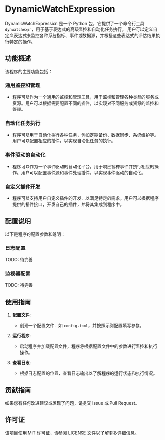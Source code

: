 # DynamicWatchExpression

DynamicWatchExpression 是一个 Python 包，它提供了一个命令行工具 `dynwatchexpr`，用于基于表达式的高级监控和自动化任务执行。
用户可以定义自定义表达式来监控各种系统指标、事件或数据源，并根据这些表达式的评估结果执行特定的操作。

## 功能概述

该程序的主要功能包括：

### 通用监控和管理

- 程序可以作为一个通用的监控和管理工具，用于监控和管理各种类型的服务或资源。用户可以根据需要配置不同的插件，以实现对不同服务或资源的监控和管理。

### 自动化任务执行

- 程序可以用于自动化执行各种任务，例如定期备份、数据同步、系统维护等。用户可以配置相应的插件，以实现自动化任务的执行。

### 事件驱动的自动化

- 程序可以作为一个事件驱动的自动化平台，用于响应各种事件并执行相应的操作。用户可以配置事件源和事件处理插件，以实现事件驱动的自动化。

### 自定义插件开发

- 程序可以支持用户自定义插件的开发，以满足特定的需求。用户可以根据程序提供的插件接口，开发自己的插件，并将其集成到程序中。

## 配置说明

以下是程序的配置参数和说明：

### 日志配置

TODO: 待完善

### 监视器配置

TODO: 待完善

## 使用指南

1. **配置文件**:

   - 创建一个配置文件，如 `config.toml`，并按照示例配置填写参数。

2. **运行程序**:

   - 启动程序并加载配置文件，程序将根据配置文件中的参数进行监控和执行操作。

3. **查看日志**:

   - 根据日志配置的位置，查看日志输出以了解程序的运行状态和执行情况。

## 贡献指南

如果您有任何改进建议或发现了问题，请提交 Issue 或 Pull Request。

## 许可证

该项目使用 MIT 许可证，请参阅 LICENSE 文件以了解更多详细信息。
